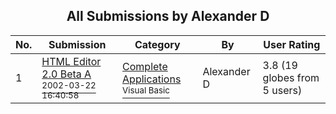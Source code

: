 ﻿<div align="center">

## All Submissions by Alexander D

</div>

No.  | Submission | Category | By   | User Rating
---- | ---------- | -------- | ---- | -----------
1 | [HTML Editor 2\.0 Beta A<br /><sup>2002-03-22 16:40:58</sup>](https://github.com/Planet-Source-Code/alexander-d-html-editor-2-0-beta-a__1-32929) | [Complete Applications<br /><sup>Visual Basic</sup>](../ByCategory/complete-applications__1-27.md) | Alexander D | 3.8 (19 globes from 5 users)
